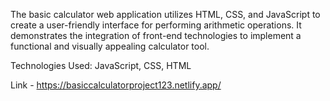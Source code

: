 The basic calculator web application utilizes HTML, CSS, and JavaScript to create a user-friendly interface for performing arithmetic operations. It demonstrates the integration of front-end technologies to implement a functional and visually appealing calculator tool.

Technologies Used: JavaScript, CSS, HTML

Link - https://basiccalculatorproject123.netlify.app/
